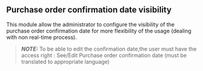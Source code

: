 Purchase order confirmation date visibility 
-------------------------------------------
This module allow the administrator to configure the visibility of the 
purchase order confirmation date for more flexibility of the usage (dealing with non real-time process).
> **_NOTE:_** To be able to edit the confirmation date,the user must have the access right : See/Edit Purchase order confirmation date (must be translated to appropriate language) 

